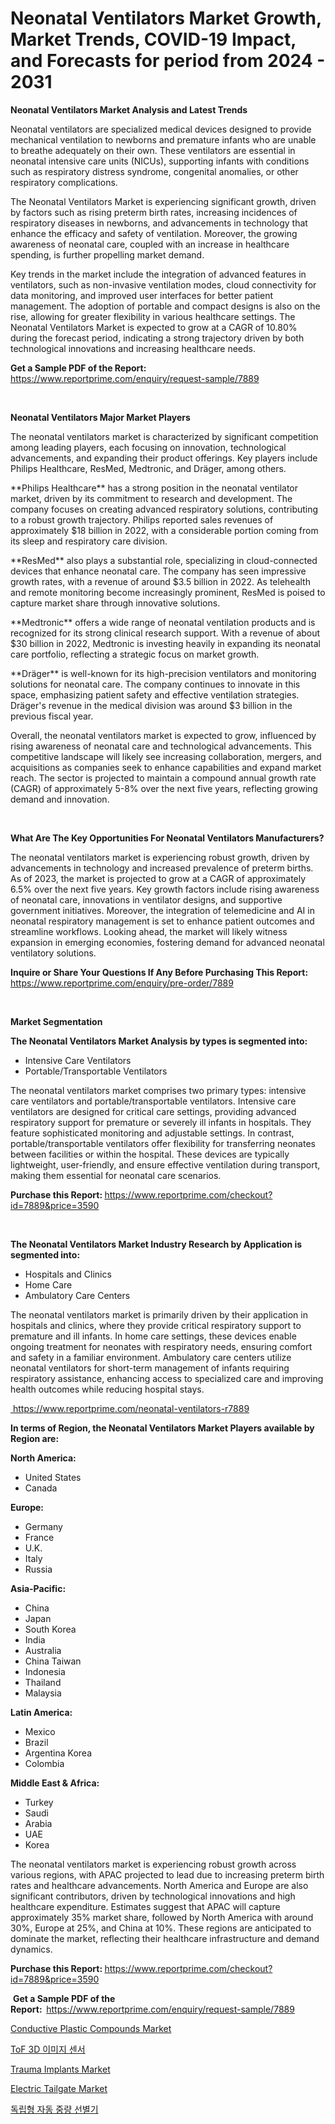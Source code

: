 <p><h1>Neonatal Ventilators Market Growth, Market Trends, COVID-19 Impact, and Forecasts for period from 2024 - 2031</h1></p><p><strong>Neonatal Ventilators Market Analysis and Latest Trends</strong></p>
<p><p>Neonatal ventilators are specialized medical devices designed to provide mechanical ventilation to newborns and premature infants who are unable to breathe adequately on their own. These ventilators are essential in neonatal intensive care units (NICUs), supporting infants with conditions such as respiratory distress syndrome, congenital anomalies, or other respiratory complications.</p><p>The Neonatal Ventilators Market is experiencing significant growth, driven by factors such as rising preterm birth rates, increasing incidences of respiratory diseases in newborns, and advancements in technology that enhance the efficacy and safety of ventilation. Moreover, the growing awareness of neonatal care, coupled with an increase in healthcare spending, is further propelling market demand.</p><p>Key trends in the market include the integration of advanced features in ventilators, such as non-invasive ventilation modes, cloud connectivity for data monitoring, and improved user interfaces for better patient management. The adoption of portable and compact designs is also on the rise, allowing for greater flexibility in various healthcare settings. The Neonatal Ventilators Market is expected to grow at a CAGR of 10.80% during the forecast period, indicating a strong trajectory driven by both technological innovations and increasing healthcare needs.</p></p>
<p><strong>Get a Sample PDF of the Report:&nbsp;</strong> <a href="https://www.reportprime.com/enquiry/request-sample/7889">https://www.reportprime.com/enquiry/request-sample/7889</a></p>
<p>&nbsp;</p>
<p><strong>Neonatal Ventilators Major Market Players</strong></p>
<p><p>The neonatal ventilators market is characterized by significant competition among leading players, each focusing on innovation, technological advancements, and expanding their product offerings. Key players include Philips Healthcare, ResMed, Medtronic, and Dräger, among others.</p><p>**Philips Healthcare** has a strong position in the neonatal ventilator market, driven by its commitment to research and development. The company focuses on creating advanced respiratory solutions, contributing to a robust growth trajectory. Philips reported sales revenues of approximately $18 billion in 2022, with a considerable portion coming from its sleep and respiratory care division.</p><p>**ResMed** also plays a substantial role, specializing in cloud-connected devices that enhance neonatal care. The company has seen impressive growth rates, with a revenue of around $3.5 billion in 2022. As telehealth and remote monitoring become increasingly prominent, ResMed is poised to capture market share through innovative solutions.</p><p>**Medtronic** offers a wide range of neonatal ventilation products and is recognized for its strong clinical research support. With a revenue of about $30 billion in 2022, Medtronic is investing heavily in expanding its neonatal care portfolio, reflecting a strategic focus on market growth.</p><p>**Dräger** is well-known for its high-precision ventilators and monitoring solutions for neonatal care. The company continues to innovate in this space, emphasizing patient safety and effective ventilation strategies. Dräger's revenue in the medical division was around $3 billion in the previous fiscal year.</p><p>Overall, the neonatal ventilators market is expected to grow, influenced by rising awareness of neonatal care and technological advancements. This competitive landscape will likely see increasing collaboration, mergers, and acquisitions as companies seek to enhance capabilities and expand market reach. The sector is projected to maintain a compound annual growth rate (CAGR) of approximately 5-8% over the next five years, reflecting growing demand and innovation.</p></p>
<p>&nbsp;</p>
<p><strong>What Are The Key Opportunities For Neonatal Ventilators Manufacturers?</strong></p>
<p><p>The neonatal ventilators market is experiencing robust growth, driven by advancements in technology and increased prevalence of preterm births. As of 2023, the market is projected to grow at a CAGR of approximately 6.5% over the next five years. Key growth factors include rising awareness of neonatal care, innovations in ventilator designs, and supportive government initiatives. Moreover, the integration of telemedicine and AI in neonatal respiratory management is set to enhance patient outcomes and streamline workflows. Looking ahead, the market will likely witness expansion in emerging economies, fostering demand for advanced neonatal ventilatory solutions.</p></p>
<p><strong>Inquire or Share Your Questions If Any Before Purchasing This Report:</strong> <a href="https://www.reportprime.com/enquiry/pre-order/7889">https://www.reportprime.com/enquiry/pre-order/7889</a></p>
<p>&nbsp;</p>
<p><strong>Market Segmentation</strong></p>
<p><strong>The Neonatal Ventilators Market Analysis by types is segmented into:</strong></p>
<p><ul><li>Intensive Care Ventilators</li><li>Portable/Transportable Ventilators</li></ul></p>
<p><p>The neonatal ventilators market comprises two primary types: intensive care ventilators and portable/transportable ventilators. Intensive care ventilators are designed for critical care settings, providing advanced respiratory support for premature or severely ill infants in hospitals. They feature sophisticated monitoring and adjustable settings. In contrast, portable/transportable ventilators offer flexibility for transferring neonates between facilities or within the hospital. These devices are typically lightweight, user-friendly, and ensure effective ventilation during transport, making them essential for neonatal care scenarios.</p></p>
<p><strong>Purchase this Report:&nbsp;</strong><a href="https://www.reportprime.com/checkout?id=7889&price=3590">https://www.reportprime.com/checkout?id=7889&price=3590</a></p>
<p>&nbsp;</p>
<p><strong>The Neonatal Ventilators Market Industry Research by Application is segmented into:</strong></p>
<p><ul><li>Hospitals and Clinics</li><li>Home Care</li><li>Ambulatory Care Centers</li></ul></p>
<p><p>The neonatal ventilators market is primarily driven by their application in hospitals and clinics, where they provide critical respiratory support to premature and ill infants. In home care settings, these devices enable ongoing treatment for neonates with respiratory needs, ensuring comfort and safety in a familiar environment. Ambulatory care centers utilize neonatal ventilators for short-term management of infants requiring respiratory assistance, enhancing access to specialized care and improving health outcomes while reducing hospital stays.</p></p>
<p><a href="https://www.reportprime.com/neonatal-ventilators-r7889">&nbsp;https://www.reportprime.com/neonatal-ventilators-r7889</a></p>
<p><strong>In terms of Region, the Neonatal Ventilators Market Players available by Region are:</strong></p>
<p>
    <p> <strong> North America: </strong>
        <ul>
            <li>United States</li>
            <li>Canada</li>
        </ul>
        </p> 
    <p> <strong> Europe: </strong>
        <ul>
            <li>Germany</li>
            <li>France</li>
            <li>U.K.</li>
            <li>Italy</li>
            <li>Russia</li>
        </ul>
        </p> 
    <p> <strong> Asia-Pacific: </strong>
        <ul>
            <li>China</li>
            <li>Japan</li>
            <li>South Korea</li>
            <li>India</li>
            <li>Australia</li>
            <li>China Taiwan</li>
            <li>Indonesia</li>
            <li>Thailand</li>
            <li>Malaysia</li>
        </ul>
        </p> 
    <p> <strong> Latin America: </strong>
        <ul>
            <li>Mexico</li>
            <li>Brazil</li>
            <li>Argentina Korea</li>
            <li>Colombia</li>
        </ul>
        </p> 
    <p> <strong> Middle East & Africa: </strong>
        <ul>
            <li>Turkey</li>
            <li>Saudi</li>
            <li>Arabia</li>
            <li>UAE</li>
            <li>Korea</li>
        </ul>
    </p>
    </p>
<p><p>The neonatal ventilators market is experiencing robust growth across various regions, with APAC projected to lead due to increasing preterm birth rates and healthcare advancements. North America and Europe are also significant contributors, driven by technological innovations and high healthcare expenditure. Estimates suggest that APAC will capture approximately 35% market share, followed by North America with around 30%, Europe at 25%, and China at 10%. These regions are anticipated to dominate the market, reflecting their healthcare infrastructure and demand dynamics.</p></p>
<p><strong>Purchase this Report: </strong><a href="https://www.reportprime.com/checkout?id=7889&price=3590">https://www.reportprime.com/checkout?id=7889&price=3590</a></p>
<p>&nbsp;<strong>Get a Sample PDF of the Report:&nbsp;&nbsp;</strong><a href="https://www.reportprime.com/enquiry/request-sample/7889">https://www.reportprime.com/enquiry/request-sample/7889</a></p>
<p><strong></strong></p>
<p><p><a href="https://www.linkedin.com/pulse/navigating-global-conductive-plastic-compounds-market-landscape-tdwve?trackingId=rQSHsoltQy%2BI5%2FHws4Y5gQ%3D%3D">Conductive Plastic Compounds Market</a></p><p><a href="https://medium.com/@darrylnorton87/%EC%84%B8%EA%B3%84-tof-3d-image-sensors-market-%EC%9D%80-2024%EC%97%90%EC%84%9C-2031%EB%A1%9C-%EC%97%B0%ED%8F%89%EA%B7%A0-%EC%A6%9D%EA%B0%80%EC%9C%A8%EC%9D%84-%EB%B3%B4%EC%9D%BC-%EA%B2%83%EC%9C%BC%EB%A1%9C-%EC%98%88%EC%83%81%EB%90%A9%EB%8B%88%EB%8B%A4-70f34f56a5b8">ToF 3D 이미지 센서</a></p><p><a href="https://github.com/CarolynWatkins697/Market-Research-Report-List-1/blob/main/trauma-implants-market.md">Trauma Implants Market</a></p><p><a href="https://www.linkedin.com/pulse/global-electric-tailgate-market-trends-analysis-future-unhxe?trackingId=vOFJqxMXS0%2BbFl9YAUutXQ%3D%3D">Electric Tailgate Market</a></p><p><a href="https://medium.com/@iarhbiqv81/standalone-automatic-checkweigher-market-%EC%9D%98-%EA%B8%80%EB%A1%9C%EB%B2%8C-%EC%8B%9C%EC%9E%A5-%EA%B0%9C%EC%9A%94%EB%8A%94-%EC%A0%84-%EC%84%B8%EA%B3%84-%EB%B0%8F-%EC%A3%BC%EC%9A%94-%EC%8B%9C%EC%9E%A5%EC%9D%98-%EC%82%B0%EC%97%85%EC%97%90-%EC%98%81%ED%96%A5%EC%9D%84-%EB%AF%B8%EC%B9%98%EB%8A%94-%EC%A3%BC%EC%9A%94-%ED%8A%B8%EB%A0%8C%EB%93%9C%EC%97%90-%EB%8C%80%ED%95%9C-%EB%8F%85%ED%8A%B9%ED%95%9C-6291eebdec38">독립형 자동 중량 선별기</a></p></p>